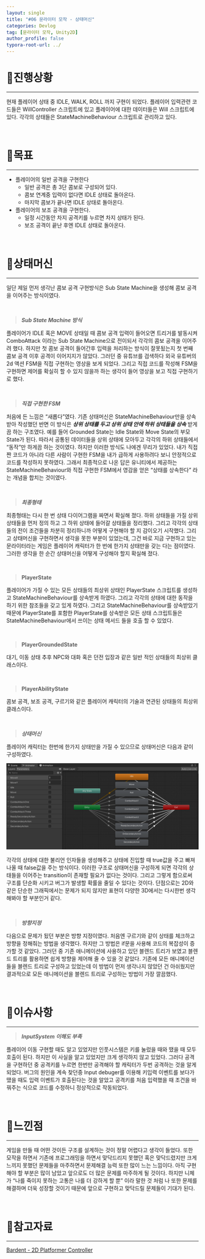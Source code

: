 ```yaml
---
layout: single
title: "#06 문라이터 모작 - 상태머신"
categories: Devlog
tag: [문라이터 모작, Unity2D]
author_profile: false
typora-root-url: ../
---
```




# 📜진행상황

---

현재 플레이어 상태 중 IDLE, WALK, ROLL 까지 구현이 되었다. 플레이어 입력관련 코드들은 WillController 스크립트에 있고 플레이어에 대한 데이터들은 Will 스크립트에 있다. 각각의 상태들은 StateMachineBehaviour 스크립트로 관리하고 있다.

<br/>

# 📜목표

---

- 플레이어의 일반 공격을 구현한다
    - 일반 공격은 총 3단 콤보로 구성되어 있다.
    - 콤보 연계중 입력이 없다면 IDLE 상태로 돌아온다.
    - 마지막 콤보가 끝나면 IDLE 상태로 돌아온다.
- 플레이어의 보조 공격을 구현한다.
    - 일정 시간동안 차지 공격키를 누르면 차지 상태가 된다.
    - 보조 공격이 끝난 후엔 IDLE 상태로 돌아온다.

<br/>

# 📜상태머신

---

일단 제일 먼저 생각난 콤보 공격 구현방식은 Sub State Machine을 생성해 콤보 공격을 이어주는 방식이였다.

<br/>

> ***Sub State Machine 방식***
> 

플레이어가 IDLE 혹은 MOVE 상태일 때 콤보 공격 입력이 들어오면 트리거를 발동시켜 ComboAttack 이라는 Sub State Machine으로 전이되서 각각의 콤보 공격을 이어주려 했다.  하지만 첫 콤보 공격이 들어간후 입력을 처리하는 방식이 잘못됬는지 첫 번째 콤보 공격 이후 공격이 이어지지가 않았다. 그러던 중 유튜브를 검색하다 외국 유튜버의 2d 액션 FSM을 직접 구현하는 영상을 보게 되었다. 그리고 직접 코드를 작성해 FSM을 구현하면 제어를 확실히 할 수 있지 않을까 하는 생각이 들어 영상을 보고 직접 구현하기로 했다.

<br/>

> ***직접 구현한 FSM***
> 

처음에 든 느낌은 “새롭다”였다. 기존 상태머신은 StateMachineBehaviour만을 상속받아 작성했던 반면 이 방식은 ***상위 상태를 두고 상위 상태 안에 하위 상태들을 상속*** 받게끔 하는 구조였다. 예를 들어 Grounded State는 Idle State와 Move State의 부모 State가 된다. 따라서 공통된 데이터들을 상위 상태에 모아두고 각각의 하위 상태들에서 “동작”만 하게끔 하는 것이였다. 하지만 이러한 방식도 나에겐 무리가 있었다. 내가 직접 짠 코드가 아니라 다른 사람이 구현한 FSM을 내가 급하게 사용하려다 보니 안정적으로 코드를 작성하지 못하였다. 그래서 최종적으로 나온 답은 유니티에서 제공하는 StateMachineBehaviour와 직접 구현한 FSM에서 영감을 얻은 “상태를 상속한다” 라는 개념을 합치는 것이였다.

<br/>

> ***최종형태***

최종형태는 다시 한 번 상태 다이어그램을 짜면서 확실해 졌다. 하위 상태들을 가질 상위 상태들을 먼저 정의 하고 그 하위 상태에 들어갈 상태들을 정리했다. 그리고 각각의 상태들의 전이 조건들을 차분히 정리하니까 어떻게 구현해야 할 지 감이오기 시작했다. 그리고 상태머신을 구현하면서 생각을 못한 부분이 있었는데, 그건 바로 지금 구현하고 있는 문라이터라는 게임은 플레이어 캐릭터가 한 번에 한가지 상태만을 갖는 다는 점이였다. 그러한 생각을 한 순간 상태머신을 어떻게 구성해야 할지 확실해 졌다. 

<br/>

> **PlayerState**

플레이어가 가질 수 있는 모든 상태들의 최상위 상태인 PlayerState 스크립트를 생성하고 StateMachineBehaviour를 상속받게 하였다. 그리고 각각의 상태에 대한 동작을 하기 위한 참조들을 갖고 있게 하였다. 그리고 StateMachineBehaviour를 상속받았기 때문에 PlayerState를 포함한 PlayerState를 상속받은 모든 상태 스크립트들은 StateMachineBehaviour에서 쓰이는 상태 메서드 들을 호출 할 수 있었다.

<br/>

> **PlayerGroundedState**

대기, 이동 상태 추후 NPC와 대화 혹은 던전 입장과 같은 일반 적인 상태들의 최상위 클래스이다. 

<br/>

> **PlayerAbilityState**

콤보 공격, 보조 공격, 구르기와 같은 플레이어 캐릭터의 기술과 연관된 상태들의 최상위 클래스이다.

<br/>

> ***상태머신***
> 

플레이어 캐릭터는 한번에 한가지 상태만을 가질 수 있으므로 상태머신은 다음과 같이 구성하였다.

<p align="center"><img src="/images/player state machine.png" alt="player state machine" /></p>

각각의 상태에 대한 불리언 인자들을 생성해주고 상태에 진입할 때 true값을 주고 빠져나올 때 false값을 주는 방식이다. 이러한 구조로 상태머신을 구성하게 되면 각각의 상태들을 이어주는 transition이 존재할 필요가 없다는 것이다. 그리고 그렇게 함으로써 구조를 단순화 시키고 버그가 발생할 확률을 줄일 수 있다는 것이다. 단점으로는 2D와 같은 단순한 그래픽에서는 문제가 되지 않지만 표현이 다양한 3D에서는 다시한번 생각해봐야 할 부분인거 같다.

<br/>

> ***방향지정***
> 

다음으로 문제가 됬던 부분은 방향 지정이였다. 처음엔 구르기와 같이 상태를 체크하고 방향을 정해줘는 방법을 생각했다. 하지만 그 방법은 if문을 사용해 코드의 복잡성이 증가할 것 같았다. 그러던 중 기존 애니메이션에 사용하고 있던 블렌드 트리가 보였고 블렌드 트리를 활용하면 쉽게 방향을 제어해 줄 수 있을 것 같았다. 기존에 모든 애니메이션들을 블렌드 트리로 구성하고 있었는데 이 방법이 먼저 생각나지 않았던 건 아쉬웠지만 결과적으로 모든 애니메이션을 블렌드 트리로 구성하는 방법이 가장 깔끔했다.

<br/>

# 📜이슈사항

---

> ***InputSystem 이해도 부족***
> 

플레이어 이동 구현할 때도 알고 있었지만 인풋시스템은 키를 눌렀을 때와 땠을 때 모두 호출이 된다. 하지만 이 사실을 알고 있었지만 크게 생각하지 않고 있었다. 그러다 공격을 구현하던 중 공격키를 누르면 한번만 공격해야 할 캐릭터가 두번 공격하는 것을 알게되었다. 버그의 원인을 계속 찾던중 Input debuger를 이용해 키입력 이벤트를 보다가 땠을 때도 입력 이벤트가 호출된다는 것을 알았고 공격키를 처음 입력했을 때 조건을 바꿔주는 식으로 코드를 수정하니 정상적으로 작동되었다.

<br/>

# 📜느낀점

---

게임을 만들 때 어떤 것이든 구조를 설계하는 것이 정말 어렵다고 생각이 들었다. 또한 모작을 하면서 기존에 프로그래밍을 하면서 맞닥드리지 못했던 혹은 맞닥드렸지만 크게 느끼지 못했던 문제들을 마주하면서 문제해결 능력 또한 많이 느는 느낌이다. 아직 구현해야 할 부분은 많이 남았고 앞으로도 더 많은 문제를 마주하게 될 것이다. 하지만 니체가  “나를 죽이지 못하는 고통은 나를 더 강하게 할 뿐” 이라 말한 것 처럼 나 또한 문제를 해결하며 더욱 성장할 것이기 때문에 앞으로 구현하고 맞닥드릴 문제들이 기대가 된다.

<br/>

# 📜참고자료

---

[Bardent - 2D Platformer Controller](https://youtube.com/playlist?list=PLy78FINcVmjA0zDBhLuLNL1Jo6xNMMq-W)